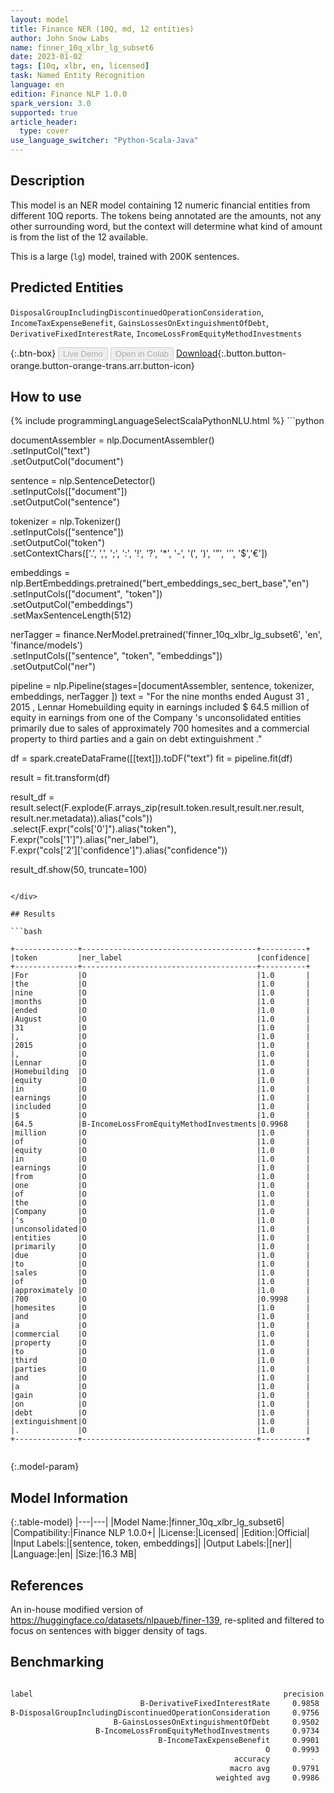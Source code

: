 ```yaml
---
layout: model
title: Finance NER (10Q, md, 12 entities)
author: John Snow Labs
name: finner_10q_xlbr_lg_subset6
date: 2023-01-02
tags: [10q, xlbr, en, licensed]
task: Named Entity Recognition
language: en
edition: Finance NLP 1.0.0
spark_version: 3.0
supported: true
article_header:
  type: cover
use_language_switcher: "Python-Scala-Java"
---
```


## Description

This model is an NER model containing 12 numeric financial entities from different 10Q reports. The tokens being annotated are the amounts, not any other surrounding word, but the context will determine what kind of amount is from the list of the 12 available.

This is a large (`lg`) model, trained with 200K sentences.

## Predicted Entities

`DisposalGroupIncludingDiscontinuedOperationConsideration`, `IncomeTaxExpenseBenefit`, `GainsLossesOnExtinguishmentOfDebt`, `DerivativeFixedInterestRate`, `IncomeLossFromEquityMethodInvestments`

{:.btn-box}
<button class="button button-orange" disabled>Live Demo</button>
<button class="button button-orange" disabled>Open in Colab</button>
[Download](https://s3.amazonaws.com/auxdata.johnsnowlabs.com/finance/models/finner_10q_xlbr_lg_subset6_en_1.0.0_3.0_1672638596340.zip){:.button.button-orange.button-orange-trans.arr.button-icon}

## How to use



<div class="tabs-box" markdown="1">
{% include programmingLanguageSelectScalaPythonNLU.html %}
```python
 
documentAssembler = nlp.DocumentAssembler() \
   .setInputCol("text") \
   .setOutputCol("document")

sentence = nlp.SentenceDetector() \
   .setInputCols(["document"]) \
   .setOutputCol("sentence") 

tokenizer = nlp.Tokenizer()\
    .setInputCols(["sentence"])\
    .setOutputCol("token")\
    .setContextChars(['.', ',', ';', ':', '!', '?', '*', '-', '(', ')', '”', '’', '$','€'])

embeddings = nlp.BertEmbeddings.pretrained("bert_embeddings_sec_bert_base","en") \
  .setInputCols(["document", "token"]) \
  .setOutputCol("embeddings")\
  .setMaxSentenceLength(512)

nerTagger = finance.NerModel.pretrained('finner_10q_xlbr_lg_subset6', 'en', 'finance/models')\
   .setInputCols(["sentence", "token", "embeddings"])\
   .setOutputCol("ner")
              
pipeline = nlp.Pipeline(stages=[documentAssembler,
                            sentence,
                            tokenizer,
                            embeddings,
                            nerTagger
                                ])
text = "For the nine months ended August 31 , 2015 , Lennar Homebuilding equity in earnings included $ 64.5 million of equity in earnings from one of the Company 's unconsolidated entities primarily due to sales of approximately 700 homesites and a commercial property to third parties and a gain on debt extinguishment ."

df = spark.createDataFrame([[text]]).toDF("text")
fit = pipeline.fit(df)

result = fit.transform(df)

result_df = result.select(F.explode(F.arrays_zip(result.token.result,result.ner.result, result.ner.metadata)).alias("cols"))\
.select(F.expr("cols['0']").alias("token"),\
      F.expr("cols['1']").alias("ner_label"),\
      F.expr("cols['2']['confidence']").alias("confidence"))

result_df.show(50, truncate=100)
```

</div>

## Results

```bash

+--------------+---------------------------------------+----------+
|token         |ner_label                              |confidence|
+--------------+---------------------------------------+----------+
|For           |O                                      |1.0       |
|the           |O                                      |1.0       |
|nine          |O                                      |1.0       |
|months        |O                                      |1.0       |
|ended         |O                                      |1.0       |
|August        |O                                      |1.0       |
|31            |O                                      |1.0       |
|,             |O                                      |1.0       |
|2015          |O                                      |1.0       |
|,             |O                                      |1.0       |
|Lennar        |O                                      |1.0       |
|Homebuilding  |O                                      |1.0       |
|equity        |O                                      |1.0       |
|in            |O                                      |1.0       |
|earnings      |O                                      |1.0       |
|included      |O                                      |1.0       |
|$             |O                                      |1.0       |
|64.5          |B-IncomeLossFromEquityMethodInvestments|0.9968    |
|million       |O                                      |1.0       |
|of            |O                                      |1.0       |
|equity        |O                                      |1.0       |
|in            |O                                      |1.0       |
|earnings      |O                                      |1.0       |
|from          |O                                      |1.0       |
|one           |O                                      |1.0       |
|of            |O                                      |1.0       |
|the           |O                                      |1.0       |
|Company       |O                                      |1.0       |
|'s            |O                                      |1.0       |
|unconsolidated|O                                      |1.0       |
|entities      |O                                      |1.0       |
|primarily     |O                                      |1.0       |
|due           |O                                      |1.0       |
|to            |O                                      |1.0       |
|sales         |O                                      |1.0       |
|of            |O                                      |1.0       |
|approximately |O                                      |1.0       |
|700           |O                                      |0.9998    |
|homesites     |O                                      |1.0       |
|and           |O                                      |1.0       |
|a             |O                                      |1.0       |
|commercial    |O                                      |1.0       |
|property      |O                                      |1.0       |
|to            |O                                      |1.0       |
|third         |O                                      |1.0       |
|parties       |O                                      |1.0       |
|and           |O                                      |1.0       |
|a             |O                                      |1.0       |
|gain          |O                                      |1.0       |
|on            |O                                      |1.0       |
|debt          |O                                      |1.0       |
|extinguishment|O                                      |1.0       |
|.             |O                                      |1.0       |
+--------------+---------------------------------------+----------+


```

{:.model-param}
## Model Information

{:.table-model}
|---|---|
|Model Name:|finner_10q_xlbr_lg_subset6|
|Compatibility:|Finance NLP 1.0.0+|
|License:|Licensed|
|Edition:|Official|
|Input Labels:|[sentence, token, embeddings]|
|Output Labels:|[ner]|
|Language:|en|
|Size:|16.3 MB|

## References

An in-house modified version of https://huggingface.co/datasets/nlpaueb/finer-139, re-splited and filtered to focus on sentences with bigger density of tags.

## Benchmarking

```bash

label                                                        precision    recall  f1-score   support
                             B-DerivativeFixedInterestRate     0.9858    1.0000    0.9929       139
B-DisposalGroupIncludingDiscontinuedOperationConsideration     0.9756    0.9479    0.9615       211
                       B-GainsLossesOnExtinguishmentOfDebt     0.9502    0.9709    0.9604       275
                   B-IncomeLossFromEquityMethodInvestments     0.9734    0.9846    0.9790       260
                                 B-IncomeTaxExpenseBenefit     0.9901    0.9832    0.9866       713
                                                         O     0.9993    0.9993    0.9993     43335
                                                  accuracy         -         -     0.9986     44933
                                                 macro avg     0.9791    0.9810    0.9800     44933
                                              weighted avg     0.9986    0.9986    0.9986     44933

```